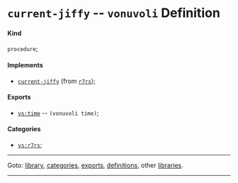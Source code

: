 

<a id='definition__vonuvoli__current-jiffy'></a>

# `current-jiffy` -- `vonuvoli` Definition


<a id='definition__vonuvoli__current-jiffy__kind'></a>

#### Kind

`procedure`;


<a id='definition__vonuvoli__current-jiffy__implements'></a>

#### Implements

 * [`current-jiffy`](../../r7rs/definitions/current-jiffy.md#definition__r7rs__current-jiffy) (from [`r7rs`](../../r7rs/_index.md#library__r7rs));


<a id='definition__vonuvoli__current-jiffy__exports'></a>

#### Exports

 * [`vs:time`](../../vonuvoli/exports/vs_3a_time.md#export__vonuvoli__vs_3a_time) -- `(vonuvoli time)`;


<a id='definition__vonuvoli__current-jiffy__categories'></a>

#### Categories

 * [`vs:r7rs`](../../vonuvoli/categories/vs_3a_r7rs.md#category__vonuvoli__vs_3a_r7rs);

----

Goto: [library](../../vonuvoli/_index.md#library__vonuvoli), [categories](../../vonuvoli/categories/_index.md#toc__vonuvoli__categories), [exports](../../vonuvoli/exports/_index.md#toc__vonuvoli__exports), [definitions](../../vonuvoli/definitions/_index.md#toc__vonuvoli__definitions), other [libraries](../../_libraries.md#toc__libraries).

----

